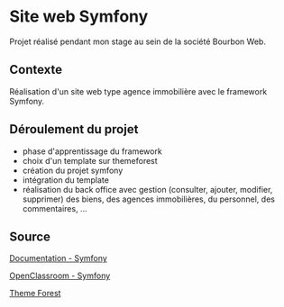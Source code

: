 # Site web Symfony

Projet réalisé pendant mon stage au sein de la société Bourbon Web.

## Contexte

Réalisation d'un site web type agence immobilière avec le framework Symfony.


## Déroulement du projet

- phase d'apprentissage du framework
- choix d'un template sur themeforest
- création du projet symfony
- intégration du template
- réalisation du back office avec gestion (consulter, ajouter, modifier, supprimer) des biens, des agences immobilières, du personnel, des commentaires, ...

## Source
[Documentation - Symfony](https://symfony.com/doc/current/index.html#gsc.tab=0)

[OpenClassroom - Symfony](https://openclassrooms.com/fr/courses/3619856-developpez-votre-site-web-avec-le-framework-symfony)

[Theme Forest](https://themeforest.net/)
